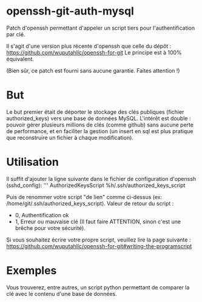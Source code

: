 openssh-git-auth-mysql
======================

Patch d'openssh permettant d'appeler un script tiers pour l'authentification par clé.

Il s'agit d'une version plus récente d'openssh que celle du dépôt : https://github.com/wuputahllc/openssh-for-git
Le principe est à 100% équivalent.

(Bien sûr, ce patch est fourni sans aucune garantie. Faites attention !)

But
======================

Le but premier était de déporter le stockage des clés publiques (fichier authorized_keys) vers une base de données MySQL.
L'intérêt est double : pouvoir gérer plusieurs millions de clés (comme github) sans aucune perte de performance, 
et en faciliter la gestion (un insert en sql est plus pratique que reconstruire un fichier à chaque modification).


Utilisation
======================

Il suffit d'ajouter la ligne suivante dans le fichier de configuration d'openssh (sshd_config):
''' AuthorizedKeysScript %h/.ssh/authorized_keys_script

Puis de renommer votre script "de lien" comme ci-dessus (ex: /home/git/.ssh/authorized_keys_script).
Valeur de retour du script :
 - 0, Authentification ok
 - 1, Erreur ou mauvaise clé
(Il faut faire ATTENTION, sinon c'est une brêche pour votre sécurité).

Si vous souhaitez écrire votre propre script, veuillez lire la page suivante : https://github.com/wuputahllc/openssh-for-git#writing-the-programscript


Exemples
======================

Vous trouverez, entre autres, un script python permettant de comparer la clé avec le contenu d'une base de données.

